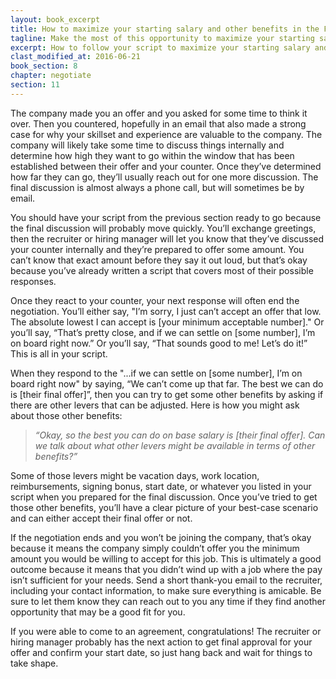 ```yaml
---
layout: book_excerpt
title: How to maximize your starting salary and other benefits in the Final Discussion
tagline: Make the most of this opportunity to maximize your starting salary and other benefits
excerpt: How to follow your script to maximize your starting salary and other benefits at a new job.
clast_modified_at: 2016-06-21
book_section: 8
chapter: negotiate
section: 11
---
```


The company made you an offer and you asked for some time to think it over. Then you countered, hopefully in an email that also made a strong case for why your skillset and experience are valuable to the company. The company will likely take some time to discuss things internally and determine how high they want to go within the window that has been established between their offer and your counter. Once they’ve determined how far they can go, they’ll usually reach out for one more discussion. The final discussion is almost always a phone call, but will sometimes be by email.

You should have your script from the previous section ready to go because the final discussion will probably move quickly. You’ll exchange greetings, then the recruiter or hiring manager will let you know that they’ve discussed your counter internally and they’re prepared to offer some amount. You can’t know that exact amount before they say it out loud, but that’s okay because you’ve already written a script that covers most of their possible responses.

Once they react to your counter, your next response will often end the negotiation. You’ll either say, "I’m sorry, I just can’t accept an offer that low. The absolute lowest I can accept is [your minimum acceptable number]." Or you’ll say, “That’s pretty close, and if we can settle on [some number], I’m on board right now.” Or you’ll say, “That sounds good to me! Let’s do it!” This is all in your script.

When they respond to the "...if we can settle on [some number], I’m on board right now" by saying, “We can’t come up that far. The best we can do is [their final offer]”, then you can try to get some other benefits by asking if there are other levers that can be adjusted. Here is how you might ask about those other benefits:

> *“Okay, so the best you can do on base salary is [their final offer]. Can we talk about what other levers might be available in terms of other benefits?”*

Some of those levers might be vacation days, work location, reimbursements, signing bonus, start date, or whatever you listed in your script when you prepared for the final discussion. Once you’ve tried to get those other benefits, you’ll have a clear picture of your best-case scenario and can either accept their final offer or not.

If the negotiation ends and you won’t be joining the company, that’s okay because it means the company simply couldn’t offer you the minimum amount you would be willing to accept for this job. This is ultimately a good outcome because it means that you didn’t wind up with a job where the pay isn’t sufficient for your needs. Send a short thank-you email to the recruiter, including your contact information, to make sure everything is amicable. Be sure to let them know they can reach out to you any time if they find another opportunity that may be a good fit for you. 

If you were able to come to an agreement, congratulations! The recruiter or hiring manager probably has the next action to get final approval for your offer and confirm your start date, so just hang back and wait for things to take shape. 